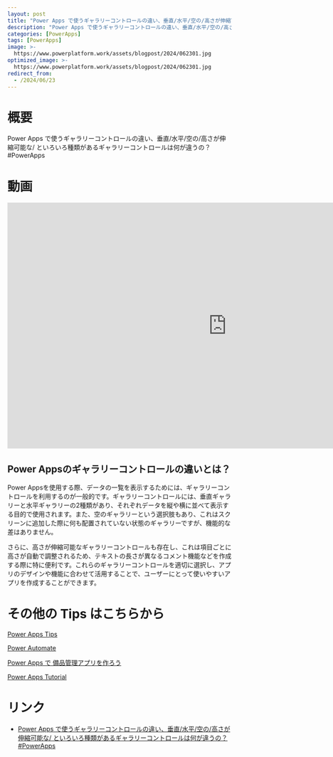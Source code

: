 ```yaml
---
layout: post
title: "Power Apps で使うギャラリーコントロールの違い、垂直/水平/空の/高さが伸縮可能な/ といろいろ種類があるギャラリーコントロールは何が違うの？ #PowerApps"
description: "Power Apps で使うギャラリーコントロールの違い、垂直/水平/空の/高さが伸縮可能な/ といろいろ種類があるギャラリーコントロールは何が違うの？ #PowerAppsを動画で分かりやすく解説"
categories: [PowerApps]
tags: [PowerApps]
image: >-
  https://www.powerplatform.work/assets/blogpost/2024/062301.jpg
optimized_image: >-
  https://www.powerplatform.work/assets/blogpost/2024/062301.jpg
redirect_from:
  - /2024/06/23
---
```



#  概要

Power Apps で使うギャラリーコントロールの違い、垂直/水平/空の/高さが伸縮可能な/ といろいろ種類があるギャラリーコントロールは何が違うの？ #PowerApps


# 動画

<iframe width="983" height="553" src="https://www.youtube.com/embed/ObPnkQPF8ZA" title="YouTube video player" frameborder="0" allow="accelerometer; autoplay; clipboard-write; encrypted-media; gyroscope; picture-in-picture" allowfullscreen></iframe>


## Power Appsのギャラリーコントロールの違いとは？

Power Appsを使用する際、データの一覧を表示するためには、ギャラリーコントロールを利用するのが一般的です。ギャラリーコントロールには、垂直ギャラリーと水平ギャラリーの2種類があり、それぞれデータを縦や横に並べて表示する目的で使用されます。また、空のギャラリーという選択肢もあり、これはスクリーンに追加した際に何も配置されていない状態のギャラリーですが、機能的な差はありません。

さらに、高さが伸縮可能なギャラリーコントロールも存在し、これは項目ごとに高さが自動で調整されるため、テキストの長さが異なるコメント機能などを作成する際に特に便利です。これらのギャラリーコントロールを適切に選択し、アプリのデザインや機能に合わせて活用することで、ユーザーにとって使いやすいアプリを作成することができます。



# その他の Tips はこちらから

[Power Apps Tips](https://www.youtube.com/watch?v=VrAQf3JQ7yM&list=PLVhFi1fb3DqakSLVMn22DDcySXh9jtzi- )


[Power Automate](https://www.youtube.com/watch?v=-YnJYT0ASEM&list=PLVhFi1fb3Dqbzic6GieqnLFgD3aTj-eHA)


[Power Apps で 備品管理アプリを作ろう](https://www.youtube.com/playlist?list=PLVhFi1fb3DqZM3HKb8Hea6XEL96990Fyn)


[Power Apps Tutorial](https://www.youtube.com/playlist?list=PLVhFi1fb3DqalxpL974VvAJvV4iWoSbe_)


# リンク


- [Power Apps で使うギャラリーコントロールの違い、垂直/水平/空の/高さが伸縮可能な/ といろいろ種類があるギャラリーコントロールは何が違うの？ #PowerApps](https://www.youtube.com/watch?v=ObPnkQPF8ZA)

